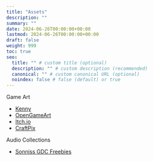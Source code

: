 ```yaml
---
title: "Assets"
description: ""
summary: ""
date: 2024-06-26T00:00:00+00:00
lastmod: 2024-06-26T00:00:00+00:00
draft: false
weight: 999
toc: true
seo:
  title: "" # custom title (optional)
  description: "" # custom description (recommended)
  canonical: "" # custom canonical URL (optional)
  noindex: false # false (default) or true
---
```


Game Art
- [Kenny](https://kenney.nl/)
- [OpenGameArt](https://opengameart.org/)
- [Itch.io](https://itch.io/game-assets/free)
- [CraftPix](https://craftpix.net/)

Audio Collections
- [Sonniss GDC Freebies](https://gdc.sonniss.com/)